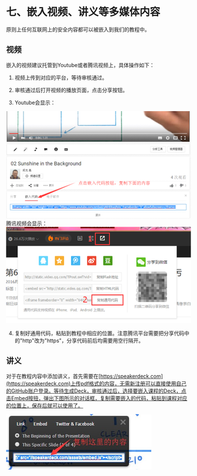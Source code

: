 # 七、嵌入视频、讲义等多媒体内容

原则上任何互联网上的安全内容都可以被嵌入到我们的教程中。

## 视频

嵌入的视频建议托管到Youtube或者腾讯视频上，具体操作如下：

1. 视频上传到对应的平台，等待审核通过。

2. 审核通过后打开视频的播放页面，点击分享按钮。

3. Youtube会显示：

![youtube](/content/website/image/youtube_share.png)
   腾讯视频会显示：
![video_share](/content/website/image/video_share.png)

4. 复制好通用代码，粘贴到教程中相应的位置。注意腾讯平台需要把分享代码中的"http"改为"https"，分享代码前后均需要用空行隔开。

## 讲义

对于在教程内容中添加讲义，首先需要在[https://speakerdeck.com](https://speakerdeck.com)上传pdf格式的内容，无需新注册可以直接使用自己的GitHub账户登录。等待生成Deck，审核通过后，选择要嵌入课程的Deck，点击Embed按扭，弹出下图所示的对话框，复制需要嵌入的代码，粘贴到课程对应的位置上，保存后就可以使用了。

![speakerdeck](/content/website/image/speakerdeck.jpg)